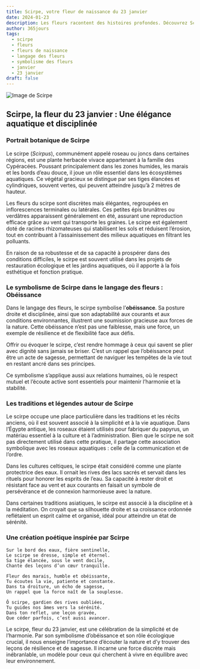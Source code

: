 ```yaml
---
title: Scirpe, votre fleur de naissance du 23 janvier
date: 2024-01-23
description: Les fleurs racontent des histoires profondes. Découvrez Scirpe, votre fleur de naissance du 23 janvier, ses symboles et récits fascinants. Plongez dans sa signification et son langage unique dans l'art floral.
author: 365jours
tags:
  - scirpe
  - fleurs
  - fleurs de naissance
  - langage des fleurs
  - symbolisme des fleurs
  - janvier
  - 23 janvier
draft: false
---
```



![Image de Scirpe](https://cdn.pixabay.com/photo/2015/07/13/16/03/reeds-843366_640.jpg#center)


## Scirpe, la fleur du 23 janvier : Une élégance aquatique et disciplinée

### Portrait botanique de Scirpe

Le scirpe (_Scirpus_), communément appelé roseau ou joncs dans certaines régions, est une plante herbacée vivace appartenant à la famille des Cypéracées. Poussant principalement dans les zones humides, les marais et les bords d’eau douce, il joue un rôle essentiel dans les écosystèmes aquatiques. Ce végétal gracieux se distingue par ses tiges élancées et cylindriques, souvent vertes, qui peuvent atteindre jusqu’à 2 mètres de hauteur.

Les fleurs du scirpe sont discrètes mais élégantes, regroupées en inflorescences terminales ou latérales. Ces petites épis brunâtres ou verdâtres apparaissent généralement en été, assurant une reproduction efficace grâce au vent qui transporte les graines. Le scirpe est également doté de racines rhizomateuses qui stabilisent les sols et réduisent l’érosion, tout en contribuant à l’assainissement des milieux aquatiques en filtrant les polluants.

En raison de sa robustesse et de sa capacité à prospérer dans des conditions difficiles, le scirpe est souvent utilisé dans les projets de restauration écologique et les jardins aquatiques, où il apporte à la fois esthétique et fonction pratique.

### Le symbolisme de Scirpe dans le langage des fleurs : Obéissance

Dans le langage des fleurs, le scirpe symbolise l’**obéissance**. Sa posture droite et disciplinée, ainsi que son adaptabilité aux courants et aux conditions environnantes, illustrent une soumission gracieuse aux forces de la nature. Cette obéissance n’est pas une faiblesse, mais une force, un exemple de résilience et de flexibilité face aux défis.

Offrir ou évoquer le scirpe, c’est rendre hommage à ceux qui savent se plier avec dignité sans jamais se briser. C’est un rappel que l’obéissance peut être un acte de sagesse, permettant de naviguer les tempêtes de la vie tout en restant ancré dans ses principes.

Ce symbolisme s’applique aussi aux relations humaines, où le respect mutuel et l’écoute active sont essentiels pour maintenir l’harmonie et la stabilité.

### Les traditions et légendes autour de Scirpe

Le scirpe occupe une place particulière dans les traditions et les récits anciens, où il est souvent associé à la simplicité et à la vie aquatique. Dans l’Égypte antique, les roseaux étaient utilisés pour fabriquer du papyrus, un matériau essentiel à la culture et à l’administration. Bien que le scirpe ne soit pas directement utilisé dans cette pratique, il partage cette association symbolique avec les roseaux aquatiques : celle de la communication et de l’ordre.

Dans les cultures celtiques, le scirpe était considéré comme une plante protectrice des eaux. Il ornait les rives des lacs sacrés et servait dans les rituels pour honorer les esprits de l’eau. Sa capacité à rester droit et résistant face au vent et aux courants en faisait un symbole de persévérance et de connexion harmonieuse avec la nature.

Dans certaines traditions asiatiques, le scirpe est associé à la discipline et à la méditation. On croyait que sa silhouette droite et sa croissance ordonnée reflétaient un esprit calme et organisé, idéal pour atteindre un état de sérénité.

### Une création poétique inspirée par Scirpe

```
Sur le bord des eaux, fière sentinelle,  
Le scirpe se dresse, simple et éternel.  
Sa tige élancée, sous le vent docile,  
Chante des leçons d’un cœur tranquille.  

Fleur des marais, humble et obéissante,  
Tu écoutes la vie, patiente et constante.  
Dans ta droiture, un écho de sagesse,  
Un rappel que la force naît de la souplesse.  

Ô scirpe, gardien des rives oubliées,  
Tu guides nos âmes vers la sérénité.  
Dans ton reflet, une leçon gravée,  
Que céder parfois, c’est aussi avancer.  
```

Le scirpe, fleur du 23 janvier, est une célébration de la simplicité et de l’harmonie. Par son symbolisme d’obéissance et son rôle écologique crucial, il nous enseigne l’importance d’écouter la nature et d’y trouver des leçons de résilience et de sagesse. Il incarne une force discrète mais inébranlable, un modèle pour ceux qui cherchent à vivre en équilibre avec leur environnement.

